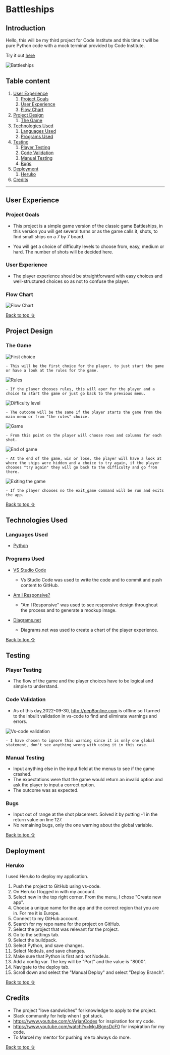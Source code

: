 # Battleships

## Introduction

Hello, this will be my third project for Code Institute and this time it will be pure Python code with a mock terminal provided by Code Institute.

Try it out [here](https://battleshipcodeinstitute.herokuapp.com/)

![Battleships](readmefiles/responsive.jpeg)

## Table content

1. [User Experience](#user-experience)
    1. [Project Goals](#project-goals)
    2. [User Experience](#user-experience)
    3. [Flow Chart](#flow-chart)
2. [Project Design](#project-design)
    1. [The Game](#the-game)
3. [Technologies Used](#technologies-used)
    1. [Languages Used](#language-used)
    2. [Programs Used](#program-used)
4. [Testing](#testing)
    1. [Player Testing](#player-testing)
    2. [Code Validation](#code-validation)
    3. [Manual Testing](#manual-testing)
    4. [Bugs](#bugs)
5. [Deployment](#deployment)
    1. [Heruko](#heruko)
6. [Credits](#credits)

***

## User Experience

### Project Goals

* This project is a simple game version of the classic game Battleships, in this version you will get several turns or as the game calls it, shots, to find small ships on a 7 by 7 board.

* You will get a choice of difficulty levels to choose from, easy, medium or hard. The number of shots will be decided here.

### User Experience

* The player experience should be straightforward with easy choices and well-structured choices so as not to confuse the player.


### Flow Chart


![Flow Chart](readmefiles/flow-shart.jpeg)

[Back to top ⇧](#Battleships)

## Project Design

### The Game

![First choice](readmefiles/first-choice.jpeg)

    - This will be the first choice for the player, to just start the game or have a look at the rules for the game.

![Rules](readmefiles/rules.jpeg)

    - If the player chooses rules, this will aper for the player and a choice to start the game or just go back to the previous menu.

![Difficulty level](readmefiles/difficulty.jpeg)

    - The outcome will be the same if the player starts the game from the main menu or from "the rules" choice.

![Game](readmefiles/game.jpeg)

    - From this point on the player will choose rows and columns for each shot.

![End of game](readmefiles/end-of-game.jpeg)

    - At the end of the game, win or lose, the player will have a look at where the ships were hidden and a choice to try again, if the player chooses "try again" they will go back to the difficulty and go from there.

![Exiting the game](readmefiles/exiting-the-game.jpeg)

    - If the player chooses no the exit_game command will be run and exits the app.

[Back to top ⇧](#Battleships)

## Technologies Used

### Languages Used

* [Python](https://en.wikipedia.org/wiki/Python_(programming_language))

### Programs Used

* [VS Studio Code](https://code.visualstudio.com)

    - Vs Studio Code was used to write the code and to commit and push content to GitHub.

* [Am I Responsive?](http://ami.responsivedesign.is/#)

    - "Am I Responsive" was used to see responsive design throughout the process and to generate a mockup image.

* [Diagrams.net](https://www.diagrams.net) 

    - Diagrams.net was used to create a chart of the player experience.

[Back to top ⇧](#Battleships)

## Testing

### Player Testing

* The flow of the game and the player choices have to be logical and simple to understand.

### Code Validation

* As of this day,2022-09-30, http://pep8online.com is offline so I turned to the inbuilt validation in vs-code to find and eliminate warnings and errors.

![Vs-code validation](readmefiles/vs-code-validation.jpeg)

    - I have chosen to ignore this warning since it is only one global statement, don't see anything wrong with using it in this case.

### Manual Testing

* Input anything else in the input field at the menus to see if the game crashed.
* The expectations were that the game would return an invalid option and ask the player to input a correct option.
* The outcome was as expected.

### Bugs

* Input out of range at the shot placement. Solved it by putting -1 in the return value on line 127.
* No remaining bugs, only the one warning about the global variable.

[Back to top ⇧](#Battleships)

## Deployment

### Heruko

I used Heruko to deploy my application.
1. Push the project to GitHub using vs-code.
2. On Heruko I logged in with my account.
3. Select new in the top right corner. From the menu, I chose "Create new app".
4. Choose a unique name for the app and the correct region that you are in. For me it is Europe.
5. Connect to my GitHub account.
6. Search for my repo name for the project on GitHub.
7. Select the project that was relevant for the project.
8. Go to the settings tab.
9. Select the buildpack.
10. Select Python, and save changes.
11. Select NodeJs, and save changes.
12. Make sure that Python is first and not NodeJs.
13. Add a config var. The key will be "Port" and the value is "8000".
13. Navigate to the deploy tab.
14. Scroll down and select the "Manual Deploy" and select "Deploy Branch".

[Back to top ⇧](#Battleships)

## Credits

* The project "love sandwiches" for knowledge to apply to the project.
* Slack community for help when I got stuck.
* https://www.youtube.com/c/ArjanCodes for inspiration for my code.
* https://www.youtube.com/watch?v=MgJBgnsDcF0 for inspiration for my code.
* To Marcel my mentor for pushing me to always do more.

[Back to top ⇧](#Battleships)